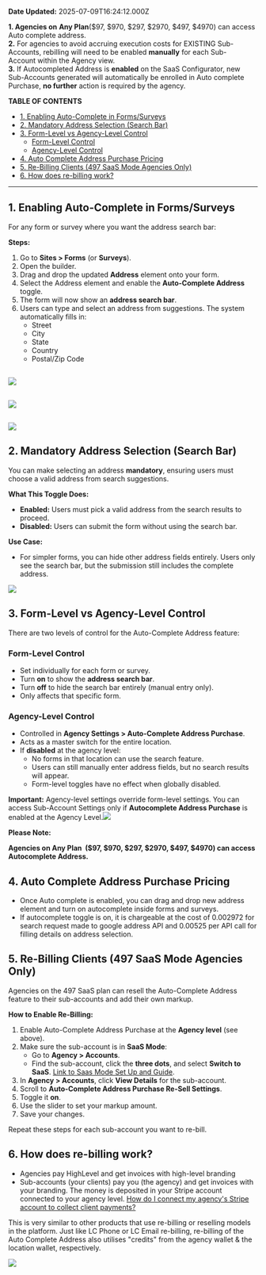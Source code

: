 **Date Updated:** 2025-07-09T16:24:12.000Z

**1. Agencies on** **Any Plan**($97, $970, $297, $2970, $497, $4970) can access Auto complete address.  
**2.** For agencies to avoid accruing execution costs for EXISTING Sub-Accounts, rebilling will need to be enabled **manually** for each Sub-Account within the Agency view.  
**3.** If Autocompleted Address is **enabled** on the SaaS Configurator, new Sub-Accounts generated will automatically be enrolled in Auto complete Purchase, **no further** action is required by the agency.

  
**TABLE OF CONTENTS**

* [1\. Enabling Auto-Complete in Forms/Surveys](#1.-Enabling-Auto-Complete-in-Forms/Surveys)
* [2\. Mandatory Address Selection (Search Bar)](#2.-Mandatory-Address-Selection-%28Search-Bar%29)
* [3\. Form-Level vs Agency-Level Control](#3.-Form-Level-vs-Agency-Level-Control)  
   * [Form-Level Control](#Form-Level-Control)  
   * [Agency-Level Control](#Agency-Level-Control)
* [4\. Auto Complete Address Purchase Pricing](#4.-Auto-Complete-Address-Purchase-Pricing)
* [5\. Re-Billing Clients (497 SaaS Mode Agencies Only)](#5.-Re-Billing-Clients-%28497-SaaS-Mode-Agencies-Only%29)
* [6\. How does re-billing work?](#6.-How-does-re-billing-work?)

---

## 1\. Enabling Auto-Complete in Forms/Surveys

For any form or survey where you want the address search bar:

**Steps:**

1. Go to **Sites > Forms** (or **Surveys**).
2. Open the builder.
3. Drag and drop the updated **Address** element onto your form.
4. Select the Address element and enable the **Auto-Complete Address** toggle.
5. The form will now show an **address search bar**.
6. Users can type and select an address from suggestions. The system automatically fills in:  
   * Street  
   * City  
   * State  
   * Country  
   * Postal/Zip Code

## ![](https://s3.amazonaws.com/cdn.freshdesk.com/data/helpdesk/attachments/production/155042540267/original/xF5ZcC0ljpSK5bHJ0orh82WPvrKtFPbluw.png?1741005745)

## ![](https://s3.amazonaws.com/cdn.freshdesk.com/data/helpdesk/attachments/production/155042540334/original/nBuuTsjdng23kb4iZC9YTZEA-Qh9qfTmvg.png?1741005782)
  
  
## ![](https://s3.amazonaws.com/cdn.freshdesk.com/data/helpdesk/attachments/production/155042540303/original/ucBRdwukG8oMWZ_2Tt9yy2etICQWocS80A.png?1741005765)

## 2\. Mandatory Address Selection (Search Bar)

You can make selecting an address **mandatory**, ensuring users must choose a valid address from search suggestions.

**What This Toggle Does:**

* **Enabled:** Users must pick a valid address from the search results to proceed.
* **Disabled:** Users can submit the form without using the search bar.

**Use Case:**

* For simpler forms, you can hide other address fields entirely. Users only see the search bar, but the submission still includes the complete address.

  
![](https://s3.amazonaws.com/cdn.freshdesk.com/data/helpdesk/attachments/production/155042540190/original/lPkQMBXUUIu_wMV7BCpHr_J7RQxZmoStAA.png?1741005694)

  
## 3\. Form-Level vs Agency-Level Control

There are two levels of control for the Auto-Complete Address feature:

### **Form-Level Control**

* Set individually for each form or survey.
* Turn **on** to show the **address search bar**.
* Turn **off** to hide the search bar entirely (manual entry only).
* Only affects that specific form.

### **Agency-Level Control**

* Controlled in **Agency Settings > Auto-Complete Address Purchase**.
* Acts as a master switch for the entire location.
* If **disabled** at the agency level:  
   * No forms in that location can use the search feature.  
   * Users can still manually enter address fields, but no search results will appear.  
   * Form-level toggles have no effect when globally disabled.

**Important:** Agency-level settings override form-level settings. You can access Sub-Account Settings only if **Autocomplete Address Purchase** is enabled at the Agency Level.![](https://s3.amazonaws.com/cdn.freshdesk.com/data/helpdesk/attachments/production/155034822701/original/rWXVwzkYaIRbmxi6JasTRI-MjibpqHvUJA.png?1729088484)
  
  
**Please Note:**

**Agencies on Any Plan  ($97, $970, $297, $2970, $497, $4970) can access Autocomplete Address.**

##   

## 4\. Auto Complete Address Purchase Pricing

* Once Auto complete is enabled, you can drag and drop new address element and turn on autocomplete inside forms and surveys.
* If autocomplete toggle is on, it is chargeable at the cost of 0.002972 for search request made to google address API and 0.00525 per API call for filling details on address selection.

##   

## 5\. Re-Billing Clients (497 SaaS Mode Agencies Only)

Agencies on the 497 SaaS plan can resell the Auto-Complete Address feature to their sub-accounts and add their own markup.

**How to Enable Re-Billing:**

1. Enable Auto-Complete Address Purchase at the **Agency level** (see above).
2. Make sure the sub-account is in **SaaS Mode**:  
   * Go to **Agency > Accounts**.  
   * Find the sub-account, click the **three dots**, and select **Switch to SaaS**. [Link to Saas Mode Set Up and Guide](https://help.gohighlevel.com/support/solutions/articles/48001184920).
3. In **Agency > Accounts**, click **View Details** for the sub-account.
4. Scroll to **Auto-Complete Address Purchase Re-Sell Settings**.
5. Toggle it **on**.
6. Use the slider to set your markup amount.
7. Save your changes.

Repeat these steps for each sub-account you want to re-bill.

##   

## 6\. How does re-billing work?

* Agencies pay HighLevel and get invoices with high-level branding
* Sub-accounts (your clients) pay you (the agency) and get invoices with your branding. The money is deposited in your Stripe account connected to your agency level. [How do I connect my agency's Stripe account to collect client payments?](https://help.gohighlevel.com/en/support/solutions/articles/48001171910)

  
This is very similar to other products that use re-billing or reselling models in the platform. Just like LC Phone or LC Email re-billing, re-billing of the Auto Complete Address also utilises "credits" from the agency wallet & the location wallet, respectively. 

![](https://s3.amazonaws.com/cdn.freshdesk.com/data/helpdesk/attachments/production/155034243061/original/DdGcs2fY8rMznF6O0HeeFNJSLke6htd6Kw.jpeg?1728311495)

  